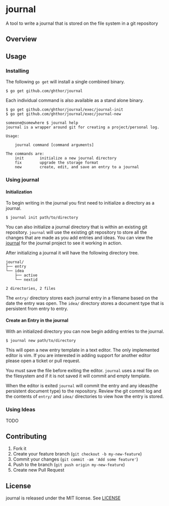 # journal

A tool to write a journal that is stored on the file system in a git repository

## Overview

## Usage

### Installing

The following `go get` will install a single combined binary.

    $ go get github.com/ghthor/journal

Each individual command is also available as a stand alone
binary.

    $ go get github.com/ghthor/journal/exec/journal-init
    $ go get github.com/ghthor/journal/exec/journal-new

```
someone@somewhere $ journal help
journal is a wrapper around git for creating a project/personal log.

Usage:

	journal command [command arguments]

The commands are:
    init       initialize a new journal directory
    fix        upgrade the storage format
    new        create, edit, and save an entry to a journal

```

### Using journal

#### Initialization

To begin writing in the journal you first need to initialize
a directory as a journal.

    $ journal init path/to/directory

You can also initialize a journal directory that is within an existing
git repository. `journal` will use the existing git repository to
store all the changes that are made as you add entries and ideas.
You can view the [journal](https://github.com/ghthor/journal/tree/master/log)
for the journal project to see it working in action.

After initializing a journal it will have the following directory tree.

```
journal/
├── entry
└── idea
    ├── active
    └── nextid

2 directories, 2 files
```

The `entry/` directory stores each journal entry in a filename
based on the date the entry was open. The `idea/` directory
stores a document type that is persistent from entry to entry.

#### Create an Entry in the journal

With an initialized directory you can now begin adding entries
to the journal.

    $ journal new path/to/directory

This will open a new entry template in a text editor. The only
implemented editor is vim. If you are interested in adding support
for another editor please open a ticket or pull request.

You must save the file before exiting the editor. `journal` uses a
real file on the filesystem and if it is not saved it will commit
and empty template.

When the editor is exited `journal` will commit the entry and any
ideas(the persistent document type) to the repository. Review the
git commit log and the contents of `entry/` and `idea/` directories
to view how the entry is stored.

### Using Ideas

TODO

## Contributing

1. Fork it
2. Create your feature branch (`git checkout -b my-new-feature`)
3. Commit your changes (`git commit -am 'Add some feature'`)
4. Push to the branch (`git push origin my-new-feature`)
5. Create new Pull Request

## License

journal is released under the MIT license. See [LICENSE](https://github.com/ghthor/journal/blob/master/LICENSE)
